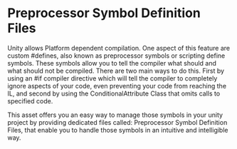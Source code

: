 Preprocessor Symbol Definition Files
===

Unity allows Platform dependent compilation. One aspect of this feature are custom #defines, also known as preprocessor symbols or scripting define symbols. These symbols allow you to tell the compiler what should and what should not be compiled. There are two main ways to do this. First by using an #if compiler directive which will tell the compiler to completely ignore aspects of your code, even preventing your code from reaching the IL, and second by using the ConditionalAttribute Class that omits calls to specified code.

This asset offers you an easy way to manage those symbols in your unity project by providing dedicated files called: Preprocessor Symbol Definition Files, that enable you to handle those symbols in an intuitive and intelligible way.